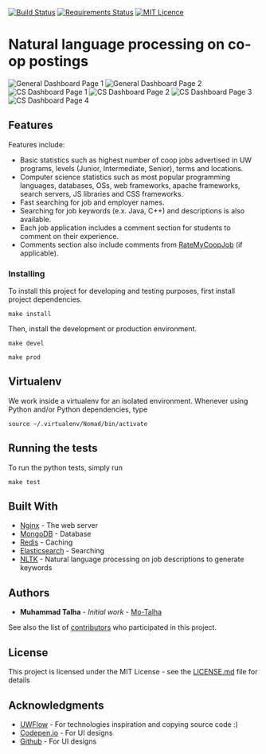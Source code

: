 [![Build Status](https://travis-ci.org/Mo-Talha/Nomad.svg?branch=master)](https://travis-ci.org/Mo-Talha/Nomad)
[![Requirements Status](https://requires.io/github/Mo-Talha/Nomad/requirements.svg?branch=master)](https://requires.io/github/Mo-Talha/Nomad/requirements/?branch=master)
[![MIT Licence](https://badges.frapsoft.com/os/mit/mit.svg?v=103)](https://opensource.org/licenses/mit-license.php)

# Natural language processing on co-op postings

![General Dashboard Page 1](http://imgur.com/03jfWcc.png)
![General Dashboard Page 2](http://imgur.com/TC1mwMA.png)
![CS Dashboard Page 1](http://imgur.com/zh4yWsa.png)
![CS Dashboard Page 2](http://imgur.com/ukPSByS.png)
![CS Dashboard Page 3](http://imgur.com/mFgXBes.png)
![CS Dashboard Page 4](http://imgur.com/JIIcR3g.png)


## Features

Features include:

* Basic statistics such as highest number of coop jobs advertised in UW programs, levels (Junior, Intermediate, Senior), terms and locations.
* Computer science statistics such as most popular programming languages, databases, OSs, web frameworks, apache frameworks, search servers, JS libraries and CSS frameworks.
* Fast searching for job and employer names.
* Searching for job keywords (e.x. Java, C++) and descriptions is also available.
* Each job application includes a comment section for students to comment on their experience.
* Comments section also include comments from [RateMyCoopJob](http://www.ratemycoopjob.com/) (if applicable).

### Installing

To install this project for developing and testing purposes, first install project dependencies.


```
make install
```

Then, install the development or production environment.

```
make devel
```

```
make prod
```

## Virtualenv

We work inside a virtualenv for an isolated environment. Whenever using Python and/or Python dependencies, type 

```
source ~/.virtualenv/Nomad/bin/activate
```

## Running the tests

To run the python tests, simply run 

```
make test
```

## Built With

* [Nginx](https://www.nginx.com/resources/wiki/) - The web server
* [MongoDB](https://www.mongodb.com/) - Database
* [Redis](https://redis.io/) - Caching
* [Elasticsearch](https://www.elastic.co/products/elasticsearch) - Searching
* [NLTK](http://www.nltk.org/) - Natural language processing on job descriptions to generate keywords

## Authors

* **Muhammad Talha** - *Initial work* - [Mo-Talha](https://github.com/Mo-Talha)

See also the list of [contributors](https://github.com/Mo-Talha/Nomad/contributors) who participated in this project.

## License

This project is licensed under the MIT License - see the [LICENSE.md](LICENSE.md) file for details

## Acknowledgments

* [UWFlow](https://github.com/UWFlow/rmc) - For technologies inspiration and copying source code :)
* [Codepen.io](http://codepen.io/) - For UI designs
* [Github](https://github.com) - For UI designs
